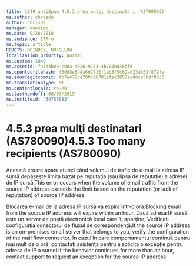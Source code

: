 ```yaml
---
title: 1049 antiSpam 4.5.3 prea mulţi destinatari (AS780090)
ms.author: chrisda
author: chrisda
manager: dansimp
ms.date: 9/28/2018
ms.audience: ITPro
ms.topic: article
ROBOTS: NOINDEX, NOFOLLOW
localization_priority: Normal
ms.custom: 1049
ms.assetid: fa3d4be9-c90a-4926-9754-4b708b038bf6
ms.openlocfilehash: f6dd8e544a6d2715f1eb8f5c62ad23a162f879fa
ms.sourcegitcommit: 4b7e478ce700c0b781efec3857ac4dce5bdf00c6
ms.translationtype: MT
ms.contentlocale: ro-RO
ms.lasthandoff: 06/07/2019
ms.locfileid: "34755683"
---
```

# <a name="453-too-many-recipients-as780090"></a><span data-ttu-id="646c4-102">4.5.3 prea mulţi destinatari (AS780090)</span><span class="sxs-lookup"><span data-stu-id="646c4-102">4.5.3 Too many recipients (AS780090)</span></span>

<span data-ttu-id="646c4-103">Această eroare apare atunci când volumul de trafic de e-mail la adresa IP sursă depășește limita bazat pe reputaţia (sau lipsa de reputaţie) a adresei de IP sursă.</span><span class="sxs-lookup"><span data-stu-id="646c4-103">This error occurs when the volume of email traffic from the source IP address exceeds the limit based on the reputation (or lack of reputation) of source IP address.</span></span>

<span data-ttu-id="646c4-104">Blocarea e-mail de la adresa IP sursă va expira într-o oră.</span><span class="sxs-lookup"><span data-stu-id="646c4-104">Blocking email from the source IP address will expire within an hour.</span></span> <span data-ttu-id="646c4-105">Dacă adresa IP sursă este un server de poştă electronică local care îţi aparţine, Verificaţi configuraţia conectorul de fluxul de corespondenţă.</span><span class="sxs-lookup"><span data-stu-id="646c4-105">If the source IP address is an on-premises email server that belongs to you, verify the configuration of the mail flow connector.</span></span> <span data-ttu-id="646c4-106">În cazul în care comportamentul continuă pentru mai mult de o oră, contactaţi asistenţa pentru a solicita o excepţie pentru adresa de IP a sursei.</span><span class="sxs-lookup"><span data-stu-id="646c4-106">If the behavior continues for more than an hour, contact support to request an exception for the source IP address.</span></span>
